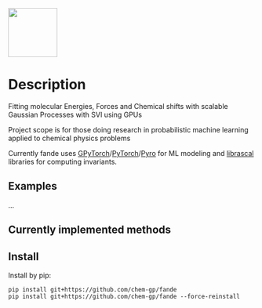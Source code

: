 <img src="https://user-images.githubusercontent.com/25351170/171819527-8718a6ae-db35-48f8-9364-9cc11cc0fb8b.png" width="100">


# Description
Fitting molecular Energies, Forces and Chemical shifts with scalable Gaussian Processes with SVI using GPUs

Project scope is for those doing research in probabilistic machine learning applied to chemical physics problems

Currently fande uses [GPyTorch](https://github.com/cornellius-gp/gpytorch)/[PyTorch](https://github.com/pytorch/pytorch)/[Pyro](https://github.com/pyro-ppl/pyro) for ML modeling and [librascal](https://github.com/lab-cosmo/librascal) libraries for computing invariants.



## Examples

...

<!-- Collection with examples is available [here](https://github.com/chem-gp/examples). Sample molecular dynamics trajectories are available [here](https://figshare.com/projects/fande-data/140660). -->

<!-- ### Fitting forces and energies -->

<!-- [Fitting energies/forces from molecular dynamics by the GP](https://github.com/chem-gp/examples/blob/main/fande-examples/energy_forces_fit.ipynb). -->


<!-- <img src="https://user-images.githubusercontent.com/25351170/171815059-1ce8ad74-e7fd-4c89-b75b-6ebe4ec2ccdc.gif" width="250">

Example force fits (Fx,Fy,Fz) with uncertainty estimates for MD continuation:

![image](https://user-images.githubusercontent.com/25351170/171811297-7a9541c5-df9b-4ea6-87c6-79e1180bbe64.png) -->


<!-- ### Chemical transformation network discovery -->

<!-- [Crossing barriers with fande.explore](https://github.com/chem-gp/examples/blob/main/fande-examples/fande_explore_crossing_barriers.ipynb) -->

<!-- <img src="https://user-images.githubusercontent.com/25351170/171550682-25ea416f-bc54-4373-9b31-1fdbc1f5381e.gif" width="250">
<img src="https://user-images.githubusercontent.com/25351170/172145099-3fcd9649-1e08-4f49-8544-f5de05ebccd2.png" width="250"> -->


<!-- Example with ASE `atoms`:
```python
from ase.build import molecule
from fande.explore import ForcedExplorer

atoms = molecule("C2H6CHOH")
fx = ForcedExplorer(atoms, logfile='data/dump/explore_log.log')
traj, e_path, atoms_opt, energy_opt, energy_pre_opt = fx.single_forced_run(atoms, [[4] , [5] ], force=9.0 )
```

Theory on barrier crossings is similar to the one [given here](https://arxiv.org/pdf/2202.13011.pdf). -->

## Currently implemented methods

<!-- | Method  | Availability |
| ------------- | ------------- |
| method... | 0  |
| Content Cell  | Content Cell  | -->


## Install

<!-- Currently we provide install through [conda]()

1. Install [conda](https://docs.conda.io/projects/conda/en/latest/user-guide/install/linux.html)

2. Clone repository 
``` bash
git clone https://github.com/chem-gp/fande
cd fande
git clone https://github.com/chem-gp/examples
```
3. Create conda environment
```
conda env create -f fande.yml
```
4. Activate environment
```
conda activate fande
```
5. Install package
```
pip install -e ../fande
```
7. All should work, you can run [examples]([https://github.com/chem-gp/examples](https://github.com/chem-gp/examples/tree/main/fande-examples))! -->



Install by pip:
```
pip install git+https://github.com/chem-gp/fande
pip install git+https://github.com/chem-gp/fande --force-reinstall
```